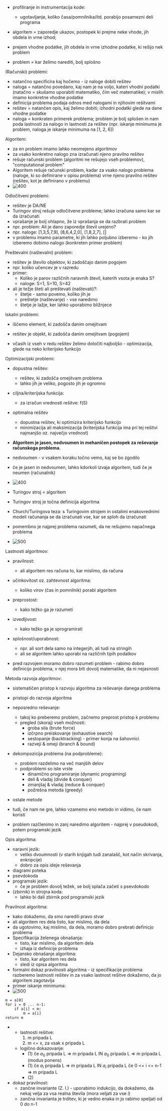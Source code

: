 - profiliranje in instrumentacija kode:
	- ugotavljanje, koliko časa/pomnilnika/itd. porabijo posamezni deli programa

- algoritem = zaporedje ukazov, postopek ki prejme neke vhode, jih obdela in vrne izhod;
- prejem vhodne podatke, jih obdela in vrne izhodne podatke, ki rešijo nek problem
- problem = kar želimo narediti, bolj splošno

(Računski) problemi:
- natančno specificira kaj hočemo - iz naloge dobiti rešitev
- naloga = natančno povedano, kaj nam je na voljo, kateri vhodni podatki (natačno = skušamo uporabiti matematiko, čim več matematike); v mislih imamo konkretne vhodne podatke
- definicija problema podaja odnos med nalogami in njihovim rešitvami
- rešitev = natančen opis, kaj želimo dobiti; izhodni podatki glede na dane vhodne podatke
- naloga = konkraten primerek problema; problem je bolj splošen in nam poda lastnosti za nalogo in lastnosti za rešitev (npr. iskanje minimuma je problem, naloga je iskanje minimuma na \[1, 2, 6\])

Algoritem:
- za en problem imamo lahko neomejeno algoritmov
- za vsako konkretno nalogo zna izračunati njeno pravilno rešitev
- rešuje računski problem (algoritmi ne rešujejo vseh problemov), "computational problem"
- Algoritem rešuje računski problem, kadar za vsako nalogo problema (naloge, ki so definirane v opisu problema) vrne njeno pravilno rešitev (rešitev, kot je definirano v problemu)
- ![400](../../Images/Pasted%20image%2020241001135949.png)

Odločitveni problemi:
- rešitev je DA/NE
- Turingov stroj rešuje odločitvene probleme; lahko izračuna samo kar se da izračunati
- vprašanje je bolj ohlapno, že iz vprašanja se da razbrati problem
- npr. problem: Ali je dano zaporedje števil urejeno?
- npr. naloge: \[1,3,5,7,9\], \[8,6,4,2,0\], \[1,8,2,7\], \[\] 
- v problemu imamo parametre, ki jih lahko poljubno izberemo - ko jih izberemo dobimo nalogo (konkreten primer problem)

Preštevalni (naštevalni) problem:
- rešitev je število objektov, ki zadoščajo danim pogojem
- npr. koliko učencev je v razredu
- primer:
	- Koliko je parov različnih naravnih števil, katerih vsota je enaka S?
	- naloge: S=1, S=10, S=42
- ali je težje šteti ali preštevati (naštevati)?:
	- štetje - samo povemo, koliko jih je
	- preštetje (naštevanje) - vse naredimo
	- štetje je lažje, ker lahko uporabimo bližnjece

Iskalni problemi:
- iščemo element, ki zadošča danim omejitvam
- rešitev je objekt, ki zadošča danim omejitvam (pogojem)

- včasih iz vseh v redu rešitev želimo določiti najboljšo - optimizacija, glede na neko kriterijsko funkcijo

Optimizacijski problemi:
- dopustna rešitev:
	- rešitev, ki zadošča omejitvam problema
	- lahko jih je veliko, pogosto jih je ogromno
- ciljna/kriterijska funkcija:
	- za izračun vrednosti rešitve: f(S)
- optimalna rešitev
	- dopustna rešitev, ki optimizira kriterijsko funkcijo
	- minimizacija ali maksimizacija (kriterijska funkcija ima pri tej rešitvi najmanjšo oz. največjo vrednost)

- **Algoritem je jasen, nedvoumen in mehaničen postopek za reševanje računskega problema.**

- nedvoumen - v vsakem koraku točno vemo, kaj se bo zgodilo
- če je jasen in nedvoumen, lahko kdorkoli izvaja algoritem, tudi če je neumen (računalnik)

- ![400](../../Images/Pasted%20image%2020241001144352.png)

- Turingov stroj = algoritem
- Turingov stroj je točna definicija algoritma
- Church/Turingova teza: s Turingovim strojem in ostalimi enakovrednimi modeli računanja se da izračunati vse, kar se sploh da izračunati

- pomembno je najprej problema razumeti, da ne rešujemo napačnega problema
- ![500](../../Images/Pasted%20image%2020241001144818.png)

Lastnosti algoritmov:
- pravilnost:
	- ali algoritem res računa to, kar mislimo, da računa
- učinkovitost oz. zahtevnost algoritma:
	- koliko virov (čas in pomnilnik) porabi algoritem
- preprostost:
	- kako težko ga je razumeti
- izvedljivost:
	- kako težko ga je sprogramirati
- splošnost/uporabnost:
	- npr. ali sort dela samo na integerjih, ali tudi na stringih
	- ali se algoritem lahko uporabi na različnih tipih podatkov

- pred razvojem moramo dobro razumeti problem - rabimo dobro definicijo problema, v njej mora biti dovolj matematike, da ni nejasnosti

Metoda razvoja algoritmov:
- sistematičen pristop k razvoju algoritma za reševanje danega problema
- pristopi do razvoja algoritma
- neposredno reševanje:
	- takoj ko preberemo problem, začnemo preprost pristop k problemu
	- pregled (skoraj) vseh možnosti:
		- groba sila (brute force)
		- izčrpno preiskovanje (exhaustive search)
		- sestopanje (backtracking) - primer konja na šahovnici
		- razveji & omeji (branch & bound)
- dekompozicija problema (na podprobleme):
	- problem razdelimo na več manjših delov
	- podproblemi so iste vrste
		- dinamično programiranje (dynamic programing)
		- deli & vladaj (divide & conquer)
		- zmanjšaj & vladaj (reduce & conquer)
		- požrešna metoda (greedy)
- ostale metode
- tudi, če nam ne gre, lahko vzamemo eno metodo in vidimo, če nam koristi

- problem razčlenimo in zanj naredimo algoritem - najprej v pseudokodi, potem programski jezik

Opis algoritma:
- naravni jezik:
	- veliko dvoumnosti (v starih knjigah tudi zanalašč, kot način skrivanja, enkripcije)
	- dobro za opis ideje reševanja
- diagrami poteka
- psevdokoda
- programski jezik:
	- če je problem dovolj težek, se bolj splača začeti s psevdokodo
- (zbirnik) in strojna koda:
	- lahko bi dali zbirnik pod programski jezik

Pravilnost algoritma:
- kako dokažemo, da smo naredili pravo stvar
- ali algoritem res dela tisto, kar mislimo, da dela
- da ugotovimo, kaj mislimo, da dela, moramo dobro prebrati definicjo problema
- Specifikacija želenega obnašanja:
	- tisto, kar mislimo, da algoritem dela
	- izhaja iz definicije problema
- Dejansko obnašanje algoritma:
	- tisto, kar algoritem res dela
	- sledi iz opisa algoritma
- formalni dokaz pravilnosti algoritma - iz specifikacije problema razberemo lastnosti rešitev in za vsako lastnost rešitve dokažemo, da jo algoritem zagotavlja
- primer iskanje minimuma:
- ![500](../../Images2/Pasted%20image%2020241008131636.png)
```
m = a[0]
for i = 0 ... n-1:
	if a[i] < m:
		m = a[i]
return m
```
- 
	- lastnosti rešitve:
		1. m pripada L
		2. m <= x, za vsak x pripada L
	- logično dokazovanje:
		- (1) če $a_0$ pripada L => m pripada L IN $a_0$ pripada L => m pripada L (modus ponens)
		- (1) če $a_i$ pripada L => m pripada L IN $a_i$ pripada L če 0 <= i <= n-1 => m pripada L
		- (2)
- dokaz pravilnost:
	- zančne invariante (Z. I.) - uporabimo indukcijo, da dokažemo, da nekaj velja za vsa realna števila (mora veljati za vse $i$)
	- zančna invarianta je trditev, ki je vedno enaka in jo rabimo speljati od 0 do n-1

